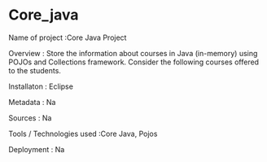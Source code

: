 # Core_java

Name of project :Core Java Project

Overview :
Store the information about courses in Java (in-memory) using POJOs and Collections framework. Consider the following courses offered to the students.

Installaton : Eclipse

Metadata : Na

Sources : Na

Tools / Technologies used :Core Java, Pojos

Deployment : Na
